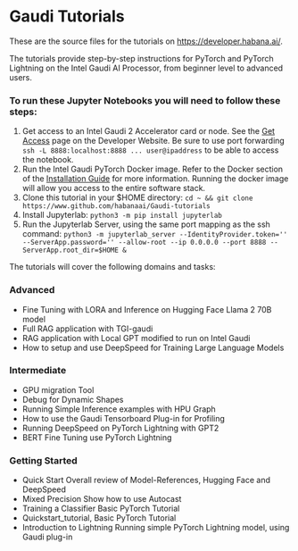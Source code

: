 # Gaudi Tutorials

These are the source files for the tutorials on https://developer.habana.ai/.

The tutorials provide step-by-step instructions for PyTorch and PyTorch Lightning on the Intel Gaudi AI Processor, from beginner level to advanced users.

### To run these Jupyter Notebooks you will need to follow these steps:
1. Get access to an Intel Gaudi 2 Accelerator card or node.  See the [Get Access](https://developer.habana.ai/get-access/) page on the Developer Website.  Be sure to use port forwarding `ssh -L 8888:localhost:8888 ... user@ipaddress` to be able to access the notebook. 
2. Run the Intel Gaudi PyTorch Docker image.  Refer to the Docker section of the [Installation Guide](https://docs.habana.ai/en/latest/Installation_Guide/Bare_Metal_Fresh_OS.html#pull-and-launch-docker-image-intel-gaudi-vault) for more information.  Running the docker image will allow you access to the entire software stack.
3. Clone this tutorial in your $HOME directory:  `cd ~ && git clone https://www.github.com/habanaai/Gaudi-tutorials`
4. Install Jupyterlab: `python3 -m pip install jupyterlab`
5. Run the Jupyterlab Server, using the same port mapping as the ssh command:  `python3 -m jupyterlab_server --IdentityProvider.token='' --ServerApp.password='' --allow-root --ip 0.0.0.0 --port 8888 --ServerApp.root_dir=$HOME & `

The tutorials will cover the following domains and tasks:

### Advanced
- Fine Tuning with LORA and Inference on Hugging Face Llama 2 70B model  
- Full RAG application with TGI-gaudi
- RAG application with Local GPT modified to run on Intel Gaudi
- How to setup and use DeepSpeed for Training Large Language Models 

### Intermediate
- GPU migration Tool
- Debug for Dynamic Shapes
- Running Simple Inference examples with HPU Graph
- How to use the Gaudi Tensorboard Plug-in for Profiling
- Running DeepSpeed on PyTorch Lightning with GPT2
- BERT Fine Tuning use PyTorch Lightning

### Getting Started
- Quick Start	Overall review of Model-References, Hugging Face and DeepSpeed
- Mixed Precision	Show how to use Autocast
- Training a Classifier	Basic PyTorch Tutorial
- Quickstart_tutorial, Basic PyTorch Tutorial
- Introduction to Lightning	Running simple PyTorch Lightning model, using Gaudi plug-in
